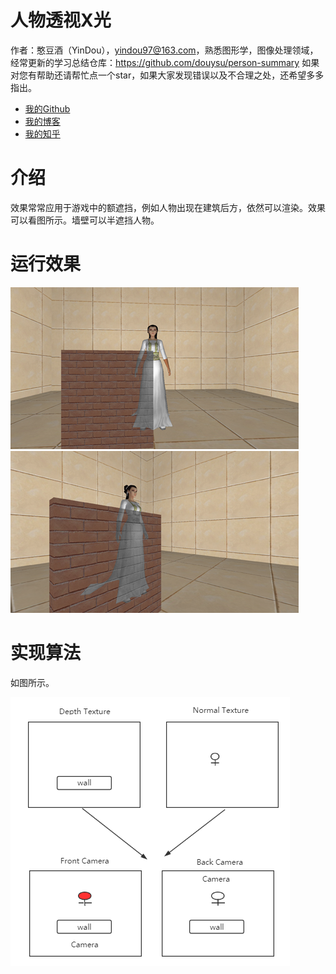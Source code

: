 # 人物透视X光
作者：憨豆酒（YinDou），yindou97@163.com，熟悉图形学，图像处理领域，经常更新的学习总结仓库：<https://github.com/douysu/person-summary> 如果对您有帮助还请帮忙点一个star，如果大家发现错误以及不合理之处，还希望多多指出。

- [我的Github](https://github.com/douysu)
- [我的博客](https://blog.csdn.net/ModestBean)
- [我的知乎](https://zhuanlan.zhihu.com/c_1218472587279433728)

# 介绍

效果常常应用于游戏中的额遮挡，例如人物出现在建筑后方，依然可以渲染。效果可以看图所示。墙壁可以半遮挡人物。

# 运行效果

![效果1](./result/1.png)
![效果1](./result/2.png)

# 实现算法

如图所示。

![效果1](./result/algor1.png)

